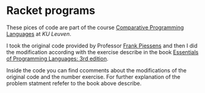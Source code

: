 Racket programs
=======
 
These pices of code are part of the course [Comparative Programming Languages](https://onderwijsaanbod.kuleuven.be/syllabi/e/H0S01AE.htm#activetab=doelstellingen_idp34784) at *KU Leuven*.

I took the original code provided by Professor [Frank Piessens](http://www.kuleuven.be/wieiswie/en/person/00018905) and then I did the modification according with the exercise describe in the book [Essentials of Programming Languages: 3rd edition](http://www.eopl3.com/).

Inside the code you can find ccomments about the modifications of the original code and the number exercise. For further explanation of the problem statment refefer to the book above describe.
